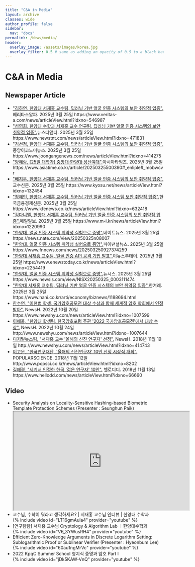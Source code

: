```yaml
---
title: "C&A in Media"
layout: archive
classes: wide
author_profile: false
sidebar:
  nav: "docs"
permalink: /News/media/
header:
  overlay_image: /assets/images/korea.jpg
  overlay_filter: 0.5 # same as adding an opacity of 0.5 to a black background
---
```

# C&A in Media
## Newspaper Article 
<ul type="disc">
    <li>
        <A href= "https://www.veritas-a.com/news/articleView.html?idxno=546987">"김하연, 한양대 서재홍 교수팀, 딥러닝 기반 얼굴 인증 시스템의 보안 취약점 입증".</A>베리타스알파. 2025년 3월 25일 https://www.veritas-a.com/news/articleView.html?idxno=546987
    </li> 
    <li>
        <A href= "https://www.newstnt.com/news/articleView.html?idxno=471831">"성영희, 한양대 수학과 서재홍 교수 연구팀, 딥러닝 기반 얼굴 인증 시스템의 보안 취약점 입증".</A>뉴스티앤티. 2025년 3월 25일 https://www.newstnt.com/news/articleView.html?idxno=471831
    </li> 
    <li>
        <A href= "https://www.joongangenews.com/news/articleView.html?idxno=414275">"김선정, 한양대 서재홍 교수팀, 딥러닝 기반 얼굴 인증 시스템의 보안 취약점 입증".</A>중앙이코노미뉴스. 2025년 3월 25일 https://www.joongangenews.com/news/articleView.html?idxno=414275
    </li> 
    <li>
        <A href= "https://www.asiatime.co.kr/article/20250325500390#_enliple#_mobwcvr">"양혜랑, [25일 대학가] 중앙대·한양대·성신여대".</A>아시아타임즈. 2025년 3월 25일 https://www.asiatime.co.kr/article/20250325500390#_enliple#_mobwcvr
    </li> 
    <li>
        <A href= "https://www.kyosu.net/news/articleView.html?idxno=132454">"배지우, 한양대 서재홍 교수팀, 딥러닝 기반 얼굴 인증 시스템의 보안 취약점 입증".</A>교수신문. 2025년 3월 25일 https://www.kyosu.net/news/articleView.html?idxno=132454
    </li> 
    <li>
        <A href= "https://www.kfenews.co.kr/news/articleView.html?idxno=632418">"정혜인, 한양대 서재홍 교수팀, 딥러닝 기반 얼굴 인증 시스템 보안 취약점 입증".</A>한국금융경제신문. 2025년 3월 25일 https://www.kfenews.co.kr/news/articleView.html?idxno=632418
    </li> 
    <li>
        <A href= "https://www.m-i.kr/news/articleView.html?idxno=1220990">"김다니엘, 한양대 서재홍 교수팀, 딥러닝 기반 얼굴 인증 시스템의 보안 취약점 입증".</A>매일일보. 2025년 3월 25일 https://www.m-i.kr/news/articleView.html?idxno=1220990
    </li> 
    <li>
        <A href= "https://news.nate.com/view/20250325n08007">"한양대, 얼굴 인증 시스템 취약성 실험으로 증명".</A>네이트뉴스. 2025년 3월 25일 https://news.nate.com/view/20250325n08007
    </li> 
    <li>
        <A href= "https://www.fnnews.com/news/202503250927374259">"한양대, 얼굴 인증 시스템 취약성 실험으로 증명".</A>파이낸셜뉴스. 2025년 3월 25일 https://www.fnnews.com/news/202503250927374259
    </li> 
    <li>
        <A href= "https://www.enewstoday.co.kr/news/articleView.html?idxno=2254419">"한양대 서재홍 교수팀, 얼굴 인증 API 공격 기법 발표".</A>이뉴스투데이. 2025년 3월 25일 https://www.enewstoday.co.kr/news/articleView.html?idxno=2254419
    </li> 
    <li>
        <A href= "https://www.newsis.com/view/NISX20250325_0003111474">"한양대, 얼굴 인증 시스템 취약성 실험으로 증명".</A>뉴시스. 2025년 3월 25일 https://www.newsis.com/view/NISX20250325_0003111474
    </li> 
    <li>
        <A href= "https://www.hani.co.kr/arti/economy/biznews/1188694.html">"한양대 서재홍 교수팀, 딥러닝 기반 얼굴 인증 시스템의 보안
취약점 입증".</A>한겨레. 2025년 3월 25일 https://www.hani.co.kr/arti/economy/biznews/1188694.html
    </li> 
    <li>
        <A href= "https://www.newshyu.com/news/articleView.html?idxno=1007599">한수연, "이현범 학생, 국가암호공모전 대상 수상과 함께 세계적 암호 학회에서 인정 받아".</A> NewsH. 2022년 10월 20일 https://www.newshyu.com/news/articleView.html?idxno=1007599
    </li>  
    <li>
         <A href= "http://www.newshyu.com/news/articleView.html?idxno=1007644">이해울, "한양대 학생팀, 한국암호포럼 주관 '2022 국가암호공모전'에서 대상 수상".</A> NewsH. 2022년 10월 24일 http://www.newshyu.com/news/articleView.html?idxno=1007644
    </li> 
    <li>
         <A href= "http://www.newshyu.com/news/articleView.html?idxno=414743">디지털뉴스팀, "서재홍 교수 '올해의 신진 연구자' 선정".</A> NewsH. 2018년 11월 19일 http://www.newshyu.com/news/articleView.html?idxno=414743
    </li> 
    <li>
         <A href= "http://www.popsci.co.kr/news/articleView.html?idxno=8202 ">이고운, "한국연구재단, '올해의 신진연구자' 10인 선정 시상식 개최".</A> POPULARSCIENCE. 2018년 11월 12일 http://www.popsci.co.kr/news/articleView.html?idxno=8202 
    </li>
    <li>
         <A href= "https://www.hellodd.com/news/articleView.html?idxno=66660">길애경, "세계서 인정한 한국 '젊은 연구자' 10인".</A> 헬로디디. 2018년 11월 13일 https://www.hellodd.com/news/articleView.html?idxno=66660
    </li>  
</ul>

## Video
<ul type="disc">
    <li>
        Security Analysis on Locality-Sensitive Hashing-based Biometric Template Protection Schemes (Presenter : Seunghun Paik)
    </li>
    <iframe width="560" height="315" src="https://bmvc2022.mpi-inf.mpg.de/BMVC2023/0535_video.mp4"></iframe>
    <li>
        교수님, 수학이 뭐라고 생각하세요? | 서재홍 교수님 인터뷰 | 한양대 수학과 
    </li>
    {% include video id="LT16gmAula4" provider="youtube" %}  
    <li>
       [연구탐탐] 서재홍 교수님 Cryptology & Algorithm Lab ｜한양대수학과
    </li>
    {% include video id="V6_3YWusRH4" provider="youtube" %}  
    <li>
        Efficient Zero-Knowledge Arguments in Discrete Logarithm Setting: Sublogarithmic Proof or Sublinear Verifier (Presenter : Hyeonbum Lee)
    </li>
    {% include video id="60au1ngMrVc" provider="youtube" %}  
    <li>
        2022 KpqC Summer School 영지식 증명과 암호 Part I
    </li>
    {% include video id="jDk5KAW-VnQ" provider="youtube" %}  
</ul>
